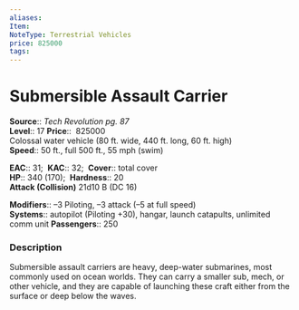 ```yaml
---
aliases: 
Item:
NoteType: Terrestrial Vehicles
price: 825000
tags: 
---
```


# Submersible Assault Carrier

**Source**:: _Tech Revolution pg. 87_  
**Level**:: 17
**Price**::  825000  
Colossal water vehicle (80 ft. wide, 440 ft. long, 60 ft. high)  
**Speed**:: 50 ft., full 500 ft., 55 mph (swim)  

**EAC**:: 31; 
**KAC**:: 32; 
**Cover**:: total cover  
**HP**:: 340 (170); 
**Hardness**:: 20  
**Attack (Collision)** 21d10 B (DC 16)  

**Modifiers**:: –3 Piloting, –3 attack (–5 at full speed)  
**Systems**:: autopilot (Piloting +30), hangar, launch catapults, unlimited comm unit
**Passengers**:: 250  

### Description

Submersible assault carriers are heavy, deep-water submarines, most commonly used on ocean worlds. They can carry a smaller sub, mech, or other vehicle, and they are capable of launching these craft either from the surface or deep below the waves.

